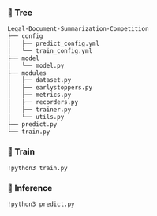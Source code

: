 ### 🌳 Tree
```bash
Legal-Document-Summarization-Competition
├── config
│   ├── predict_config.yml
│   └── train_config.yml
├── model
│   └── model.py
├── modules
│   ├── dataset.py
│   ├── earlystoppers.py
│   ├── metrics.py
│   ├── recorders.py
│   ├── trainer.py
│   └── utils.py
├── predict.py
└── train.py
```

### 🚅 Train
```!python3 train.py```

### 💯 Inference
```!python3 predict.py```

